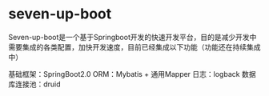 # seven-up-boot
Seven-up-boot是一个基于Springboot开发的快速开发平台，目的是减少开发中需要集成的各类配置，加快开发速度，目前已经集成以下功能（功能还在持续集成中）

基础框架：SpringBoot2.0
ORM：Mybatis + 通用Mapper
日志：logback
数据库连接池：druid
